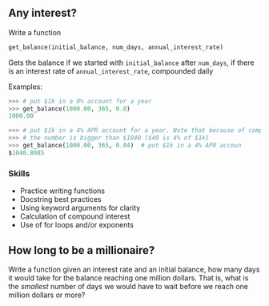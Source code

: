 ## Any interest?

Write a function
```python
get_balance(initial_balance, num_days, annual_interest_rate)
```

Gets the balance if we started with `initial_balance` after `num_days`, if there is an interest rate of `annual_interest_rate`, compounded daily

Examples:
```python
>>> # put $1k in a 0% account for a year
>>> get_balance(1000.00, 365, 0.0) 
1000.00

>>> # put $1k in a 4% APR account for a year. Note that because of compound interest
>>> # the number is bigger than $1040 ($40 is 4% of $1k) 
>>> get_balance(1000.00, 365, 0.04)  # put $1k in a 4% APR accoun
$1040.8085
```

### Skills

- Practice writing functions
- Docstring best practices
- Using keyword arguments for clarity
- Calculation of compound interest
- Use of for loops and/or exponents

## How long to be a millionaire?

Write a function given an interest rate and an initial balance, how many days it would take for the balance reaching one million dollars. That is, what is the _smallest_ number of days we would have to wait before we reach one million dollars or more?


